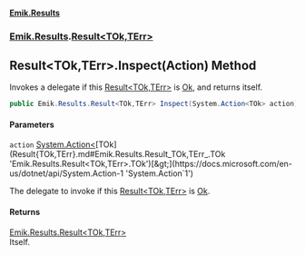#### [Emik.Results](index.md 'index')
### [Emik.Results](Emik.Results.md 'Emik.Results').[Result&lt;TOk,TErr&gt;](Result{TOk,TErr}.md 'Emik.Results.Result<TOk,TErr>')

## Result<TOk,TErr>.Inspect(Action<TOk>) Method

Invokes a delegate if this [Result&lt;TOk,TErr&gt;](Result{TOk,TErr}.md 'Emik.Results.Result<TOk,TErr>') is [Ok](Result{TOk,TErr}.Ok.md 'Emik.Results.Result<TOk,TErr>.Ok'), and returns itself.

```csharp
public Emik.Results.Result<TOk,TErr> Inspect(System.Action<TOk> action);
```
#### Parameters

<a name='Emik.Results.Result_TOk,TErr_.Inspect(System.Action_TOk_).action'></a>

`action` [System.Action&lt;](https://docs.microsoft.com/en-us/dotnet/api/System.Action-1 'System.Action`1')[TOk](Result{TOk,TErr}.md#Emik.Results.Result_TOk,TErr_.TOk 'Emik.Results.Result<TOk,TErr>.TOk')[&gt;](https://docs.microsoft.com/en-us/dotnet/api/System.Action-1 'System.Action`1')

The delegate to invoke if this [Result&lt;TOk,TErr&gt;](Result{TOk,TErr}.md 'Emik.Results.Result<TOk,TErr>') is [Ok](Result{TOk,TErr}.Ok.md 'Emik.Results.Result<TOk,TErr>.Ok').

#### Returns
[Emik.Results.Result&lt;](Result{TOk,TErr}.md 'Emik.Results.Result<TOk,TErr>')[TOk](Result{TOk,TErr}.md#Emik.Results.Result_TOk,TErr_.TOk 'Emik.Results.Result<TOk,TErr>.TOk')[,](Result{TOk,TErr}.md 'Emik.Results.Result<TOk,TErr>')[TErr](Result{TOk,TErr}.md#Emik.Results.Result_TOk,TErr_.TErr 'Emik.Results.Result<TOk,TErr>.TErr')[&gt;](Result{TOk,TErr}.md 'Emik.Results.Result<TOk,TErr>')  
Itself.
